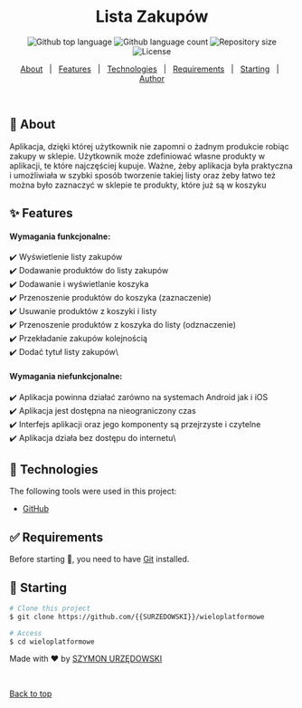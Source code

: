<h1 align="center">Lista Zakupów</h1>

<p align="center">
  <img alt="Github top language" src="https://img.shields.io/github/languages/top/{{SURZEDOWSKI}}/wieloplatformowe?color=56BEB8">

  <img alt="Github language count" src="https://img.shields.io/github/languages/count/{{SURZEDOWSKI}}/wieloplatformowe?color=56BEB8">

  <img alt="Repository size" src="https://img.shields.io/github/repo-size/{{SURZEDOWSKI}}/wieloplatformowe?color=56BEB8">

  <img alt="License" src="https://img.shields.io/github/license/{{SURZEDOWSKI}}/wieloplatformowe?color=56BEB8">

  <!-- <img alt="Github issues" src="https://img.shields.io/github/issues/{{SURZEDOWSKI}}/wieloplatformowe?color=56BEB8" /> -->

  <!-- <img alt="Github forks" src="https://img.shields.io/github/forks/{{SURZEDOWSKI}}/wieloplatformowe?color=56BEB8" /> -->

  <!-- <img alt="Github stars" src="https://img.shields.io/github/stars/{{SURZEDOWSKI}}/wieloplatformowe?color=56BEB8" /> -->
</p>

<!-- Status -->

<!-- <h4 align="center"> 
	🚧  Wieloplatformowe 🚀 Under construction...  🚧
</h4> 

<hr> -->

<p align="center">
  <a href="#dart-about">About</a> &#xa0; | &#xa0; 
  <a href="#sparkles-features">Features</a> &#xa0; | &#xa0;
  <a href="#rocket-technologies">Technologies</a> &#xa0; | &#xa0;
  <a href="#white_check_mark-requirements">Requirements</a> &#xa0; | &#xa0;
  <a href="#checkered_flag-starting">Starting</a> &#xa0; | &#xa0;
  <a href="https://github.com/{{SURZEDOWSKI}}" target="_blank">Author</a>
</p>

<br>

## :dart: About ##

Aplikacja, dzięki której użytkownik nie zapomni o żadnym produkcie robiąc zakupy w sklepie. Użytkownik może zdefiniować własne produkty w aplikacji, te które najczęściej kupuje. Ważne, żeby aplikacja była praktyczna i umożliwiała w szybki sposób tworzenie takiej listy oraz żeby łatwo też można było zaznaczyć w sklepie te produkty, które już są w koszyku

## :sparkles: Features ##

<h4>Wymagania funkcjonalne:</h4> 

:heavy_check_mark: Wyświetlenie listy zakupów\
:heavy_check_mark: Dodawanie produktów do listy zakupów\
:heavy_check_mark: Dodawanie i wyświetlanie koszyka\
:heavy_check_mark: Przenoszenie produktów do koszyka (zaznaczenie)\
:heavy_check_mark: Usuwanie produktów z koszyki i listy\
:heavy_check_mark: Przenoszenie produktów z koszyka do listy (odznaczenie)\
:heavy_check_mark: Przekładanie zakupów kolejnością\
:heavy_check_mark: Dodać tytuł listy zakupów\

<h4>Wymagania niefunkcjonalne:</h4>

:heavy_check_mark: Aplikacja powinna działać zarówno na systemach Android jak i iOS\
:heavy_check_mark: Aplikacja jest dostępna na nieograniczony czas\
:heavy_check_mark: Interfejs aplikacji oraz jego komponenty są przejrzyste i czytelne\
:heavy_check_mark: Aplikacja działa bez dostępu do internetu\

## :rocket: Technologies ##

The following tools were used in this project:

- [GitHub](https://github.com/)

## :white_check_mark: Requirements ##

Before starting :checkered_flag:, you need to have [Git](https://git-scm.com) installed.

## :checkered_flag: Starting ##

```bash
# Clone this project
$ git clone https://github.com/{{SURZEDOWSKI}}/wieloplatformowe

# Access
$ cd wieloplatformowe
```


Made with :heart: by <a href="https://github.com/{{SURZEDOWSKI}}" target="_blank">SZYMON URZĘDOWSKI</a>

&#xa0;

<a href="#top">Back to top</a>
